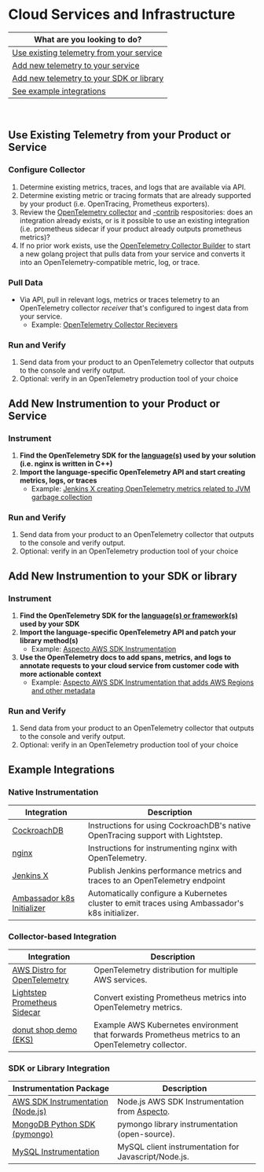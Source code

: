 # Cloud Services and Infrastructure

| What are you looking to do? | 
| ----- |
| [Use existing telemetry from your service](#) |
| [Add new telemetry to your service](#) |
| [Add new telemetry to your SDK or library](#) |
| [See example integrations](#example-integrations) |

<br/>

## Use Existing Telemetry from your Product or Service

### Configure Collector

1. Determine existing metrics, traces, and logs that are available via API.
2. Determine existing metric or tracing formats that are already supported by your product (i.e. OpenTracing, Prometheus exporters).
3. Review the [OpenTelemetry collector](https://github.com/open-telemetry/opentelemetry-collector) and [-contrib](https://github.com/open-telemetry/opentelemetry-collector-contrib) respositories: does an integration already exists, or is it possible to use an existing integration (i.e. prometheus sidecar if your product already outputs prometheus metrics)?
4. If no prior work exists, use the [OpenTelemetry Collector Builder](https://github.com/open-telemetry/opentelemetry-collector-builder) to start a new golang project that pulls data from your service and converts it into an OpenTelemetry-compatible metric, log, or trace.

### Pull Data

* Via API, pull in relevant logs, metrics or traces telemetry to an OpenTelemetry collector _receiver_ that's configured to ingest data from your service.
  * Example: [OpenTelemetry Collector Recievers](https://github.com/open-telemetry/opentelemetry-collector-contrib/tree/v0.27.0/receiver)

### Run and Verify

1. Send data from your product to an OpenTelemetry collector that outputs to the console and verify output.
2. Optional: verify in an OpenTelemetry production tool of your choice

## Add New Instrumention to your Product or Service

### Instrument

1. **Find the OpenTelemetry SDK for the [language(s)](https://opentelemetry.io/) used by your solution (i.e. nginx is written in C++)**
2. **Import the language-specific OpenTelemetry API and start creating metrics, logs, or traces**
    * Example: [Jenkins X creating OpenTelemetry metrics related to JVM garbage collection](https://github.com/jenkinsci/opentelemetry-plugin/blob/7a6753976df2ca6f5b4b4e4e87772b9e26d6b3db/src/main/java/io/jenkins/plugins/opentelemetry/opentelemetry/instrumentation/runtimemetrics/MemoryPools.java#L67-L77)

### Run and Verify

1. Send data from your product to an OpenTelemetry collector that outputs to the console and verify output.
2. Optional: verify in an OpenTelemetry production tool of your choice

## Add New Instrumention to your SDK or library

### Instrument

1. **Find the OpenTelemetry SDK for the [language(s) or framework(s)](https://opentelemetry.io/) used by your SDK**
2. **Import the language-specific OpenTelemetry API and patch your library method(s)**
    * Example: [Aspecto AWS SDK Instrumentation](https://github.com/aspecto-io/opentelemetry-ext-js/blob/cf5bead74580c520740560c6bd7ca05fc276168c/packages/instrumentation-aws-sdk/src/aws-sdk.ts#L113)
3. **Use the OpenTelemetry docs to add spans, metrics, and logs to annotate requests to your cloud service from customer code with more actionable context**
    * Example: [Aspecto AWS SDK Instrumentation that adds AWS Regions and other metadata](https://github.com/aspecto-io/opentelemetry-ext-js/blob/cf5bead74580c520740560c6bd7ca05fc276168c/packages/instrumentation-aws-sdk/src/aws-sdk.ts#L175-L186)

### Run and Verify

1. Send data from your product to an OpenTelemetry collector that outputs to the console and verify output.
2. Optional: verify in an OpenTelemetry production tool of your choice

## Example Integrations

###  Native Instrumentation

| Integration | Description |
| --- | --- |
| [CockroachDB](./examples/cockroachdb) | Instructions for using CockroachDB's native OpenTracing support with Lightstep. |
| [nginx](../../examples/nginx) | Instructions for instrumenting nginx with OpenTelemetry. |
| [Jenkins X](https://github.com/jenkinsci/opentelemetry-plugin) | Publish Jenkins performance metrics and traces to an OpenTelemetry endpoint |
| [Ambassador k8s Initializer](https://lightstep.com/blog/lightstep-and-ambassador/) | Automatically configure a Kubernetes cluster to emit traces using Ambassador's k8s initializer. |

### Collector-based Integration

| Integration | Description |
| --- | --- |
| [AWS Distro for OpenTelemetry](https://aws.amazon.com/otel) | OpenTelemetry distribution for multiple AWS services. |
| [Lightstep Prometheus Sidecar](https://github.com/lightstep/opentelemetry-prometheus-sidecar) | Convert existing Prometheus metrics into OpenTelemetry metrics. |
| [donut shop demo (EKS)](../../examples/aws) | Example AWS Kubernetes environment that forwards Prometheus metrics to an OpenTelemetry collector. |

### SDK or Library Integration

| Instrumentation Package | Description |
| --- | --- |
| [AWS SDK Instrumentation (Node.js)](https://github.com/aspecto-io/opentelemetry-ext-js) | Node.js AWS SDK Instrumentation from [Aspecto](https://github.com/aspecto-io). |
| [MongoDB Python SDK (pymongo)](https://opentelemetry-python-contrib.readthedocs.io/en/latest/instrumentation/pymongo/pymongo.html) | pymongo library instrumentation (open-source). |
| [MySQL Instrumentation](https://github.com/open-telemetry/opentelemetry-js-contrib/tree/main/plugins/node/opentelemetry-instrumentation-mysql) | MySQL client instrumentation for Javascript/Node.js. |